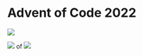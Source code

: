 # Advent of Code 2022

![](https://img.shields.io/badge/stars%20⭐-9-yellow)

![](https://img.shields.io/badge/days%20completed-4-red) of ![](https://img.shields.io/badge/day%20📅-24-blue)
